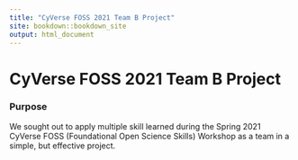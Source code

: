 ```yaml
---
title: "CyVerse FOSS 2021 Team B Project"
site: bookdown::bookdown_site
output: html_document
---
```


# CyVerse FOSS 2021 Team B Project

### Purpose
We sought out to apply multiple skill learned during the Spring 2021 CyVerse FOSS (Foundational Open Science Skills) Workshop as a team in a simple, but effective project.
